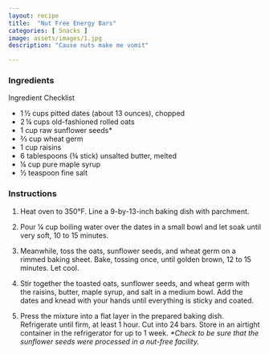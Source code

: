 ```yaml
---
layout: recipe
title:  "Nut Free Energy Bars"
categories: [ Snacks ]
image: assets/images/1.jpg
description: "Cause nuts make me vomit"

---
```


### Ingredients

Ingredient Checklist

-  1 ½ cups pitted dates \(about 13 ounces\), chopped
-  2 ¼ cups old\-fashioned rolled oats
-  1 cup raw sunflower seeds\*
-  ⅔ cup wheat germ
-  1 cup raisins
-  6 tablespoons \(¾ stick\) unsalted butter, melted
-  ¼ cup pure maple syrup
-  ½ teaspoon fine salt

### Instructions

1. Heat oven to 350°F. Line a 9\-by\-13\-inch baking dish with parchment.

2. Pour ¼ cup boiling water over the dates in a small bowl and let soak until very soft, 10 to 15 minutes.

3. Meanwhile, toss the oats, sunflower seeds, and wheat germ on a rimmed baking sheet. Bake, tossing once, until golden brown, 12 to 15 minutes. Let cool.

4. Stir together the toasted oats, sunflower seeds, and wheat germ with the raisins, butter, maple syrup, and salt in a medium bowl. Add the dates and knead with your hands until everything is sticky and coated.

5. Press the mixture into a flat layer in the prepared baking dish. Refrigerate until firm, at least 1 hour. Cut into 24 bars. Store in an airtight container in the refrigerator for up to 1 week. _\*Check to be sure that the sunflower seeds were processed in a nut\-free facility._
